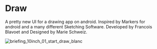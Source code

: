 Draw
===========================

A pretty new UI for a drawing app on android. Inspired by Markers for android and a many different Sketching Software.
Developed by Francois Blavoet and Designed by Marie Schweiz.


![briefing_10inch_01_start_draw_blanc](https://f.cloud.github.com/assets/1557392/239790/c6dd8ac8-88cd-11e2-9232-38afe2073a1f.jpg)

